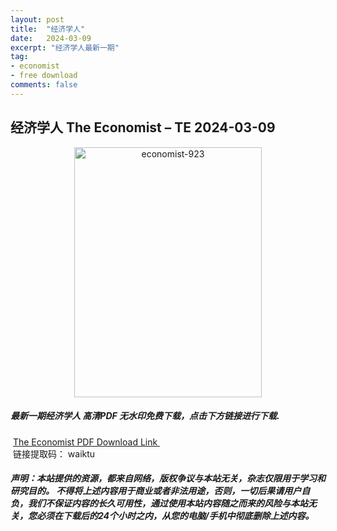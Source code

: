 ```yaml
---
layout: post
title:  "经济学人"
date:   2024-03-09
excerpt: "经济学人最新一期"
tag:
- economist
- free download
comments: false
---
```


## 经济学人 The Economist – TE 2024-03-09


<div align="center">
<img src="https://i.postimg.cc/QxRFn234/TE-2024-03-09-00.png" alt="economist-923" border="0" width = 300 height = 400 /> 
</div>


 <h5>最新一期经济学人 高清PDF 无水印免费下载，点击下方链接进行下载. </h5>
 
  <a href="https://wwk.lanzout.com/iAjJe1r30umj">The Economist PDF Download Link </a>  
  <br/>
  链接提取码： waiktu
 
##### 声明：本站提供的资源，都来自网络，版权争议与本站无关，杂志仅限用于学习和研究目的。 不得将上述内容用于商业或者非法用途，否则，一切后果请用户自负，我们不保证内容的长久可用性，通过使用本站内容随之而来的风险与本站无关，您必须在下载后的24个小时之内，从您的电脑/手机中彻底删除上述内容。
 
